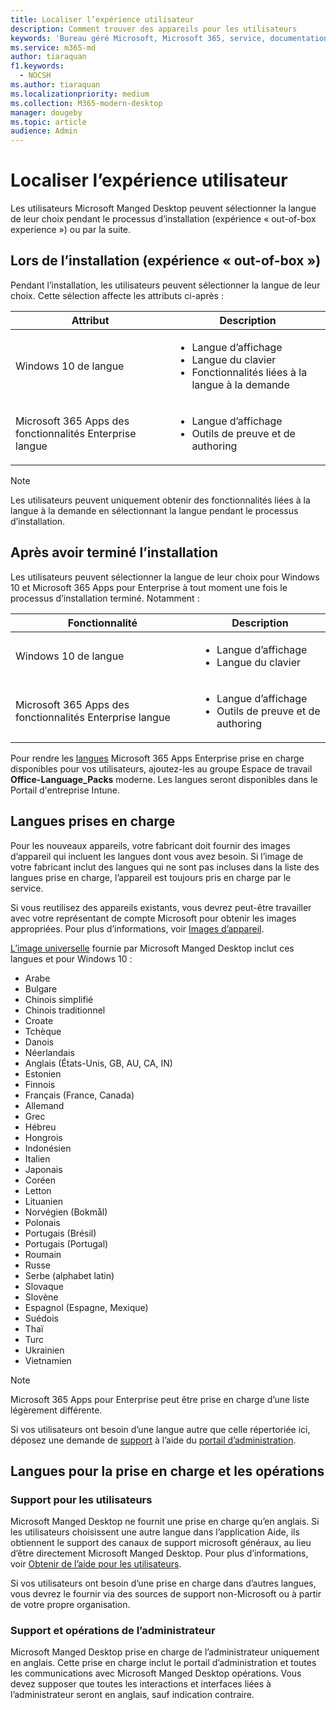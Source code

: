 ```yaml
---
title: Localiser l’expérience utilisateur
description: Comment trouver des appareils pour les utilisateurs
keywords: 'Bureau géré Microsoft, Microsoft 365, service, documentation'
ms.service: m365-md
author: tiaraquan
f1.keywords:
  - NOCSH
ms.author: tiaraquan
ms.localizationpriority: medium
ms.collection: M365-modern-desktop
manager: dougeby
ms.topic: article
audience: Admin
---
```


# <a name="localize-the-user-experience"></a>Localiser l’expérience utilisateur

Les utilisateurs Microsoft Manged Desktop peuvent sélectionner la langue de leur choix pendant le processus d’installation (expérience « out-of-box experience ») ou par la suite.

## <a name="during-setup-the-out-of-box-experience"></a>Lors de l’installation (expérience « out-of-box »)

Pendant l’installation, les utilisateurs peuvent sélectionner la langue de leur choix. Cette sélection affecte les attributs ci-après :

| Attribut | Description |
| ------ | ------ |
| Windows 10 de langue | <ul><li>Langue d’affichage</li><li>Langue du clavier</li><li>Fonctionnalités liées à la langue à la demande</li><ul> |
| Microsoft 365 Apps des fonctionnalités Enterprise langue | <ul><li>Langue d’affichage</li><li>Outils de preuve et de authoring</li></ul> |

> [!NOTE]
> Les utilisateurs peuvent uniquement obtenir des fonctionnalités liées à la langue à la demande en sélectionnant la langue pendant le processus d’installation.

## <a name="after-completing-setup"></a>Après avoir terminé l’installation

Les utilisateurs peuvent sélectionner la langue de leur choix pour Windows 10 et Microsoft 365 Apps pour Enterprise à tout moment une fois le processus d’installation terminé. Notamment :

| Fonctionnalité | Description |
| ------ | ------ |
| Windows 10 de langue | <ul><li>Langue d’affichage</li><li>Langue du clavier</li><ul> |
| Microsoft 365 Apps des fonctionnalités Enterprise langue | <ul><li>Langue d’affichage</li><li>Outils de preuve et de authoring</li></ul> |

Pour rendre les [langues](#supported-languages) Microsoft 365 Apps Enterprise prise en charge disponibles pour vos utilisateurs, ajoutez-les au groupe Espace de travail **Office-Language_Packs** moderne. Les langues seront disponibles dans le Portail d'entreprise Intune.

## <a name="supported-languages"></a>Langues prises en charge

Pour les nouveaux appareils, votre fabricant doit fournir des images d’appareil qui incluent les langues dont vous avez besoin. Si l’image de votre fabricant inclut des langues qui ne sont pas incluses dans la liste des langues prise en charge, l’appareil est toujours pris en charge par le service.

Si vous reutilisez des appareils existants, vous devrez peut-être travailler avec votre représentant de compte Microsoft pour obtenir les images appropriées. Pour plus d’informations, voir [Images d’appareil](../service-description/device-images.md).

[L’image universelle](../service-description/device-images.md#universal-image) fournie par Microsoft Manged Desktop inclut ces langues et pour Windows 10 :

- Arabe
- Bulgare
- Chinois simplifié
- Chinois traditionnel
- Croate
- Tchèque
- Danois  
- Néerlandais  
- Anglais (États-Unis, GB, AU, CA, IN)
- Estonien
- Finnois
- Français (France, Canada)
- Allemand
- Grec
- Hébreu
- Hongrois
- Indonésien
- Italien
- Japonais
- Coréen
- Letton
- Lituanien
- Norvégien (Bokmål)
- Polonais
- Portugais (Brésil)
- Portugais (Portugal)
- Roumain
- Russe
- Serbe (alphabet latin)
- Slovaque
- Slovène
- Espagnol (Espagne, Mexique)
- Suédois
- Thaï
- Turc
- Ukrainien
- Vietnamien

> [!NOTE]
> Microsoft 365 Apps pour Enterprise peut être prise en charge d’une liste légèrement différente.

Si vos utilisateurs ont besoin d’une langue autre que celle répertoriée ici, déposez une demande de [support](../working-with-managed-desktop/admin-support.md) à l’aide du [portail d’administration](access-admin-portal.md).

## <a name="languages-for-support-and-operations"></a>Langues pour la prise en charge et les opérations

### <a name="user-support"></a>Support pour les utilisateurs

Microsoft Manged Desktop ne fournit une prise en charge qu’en anglais. Si les utilisateurs choisissent une autre langue dans l’application Aide, ils obtiennent le support des canaux de support microsoft généraux, au lieu d’être directement Microsoft Manged Desktop. Pour plus d’informations, voir [Obtenir de l’aide pour les utilisateurs](../working-with-managed-desktop/end-user-support.md).

Si vos utilisateurs ont besoin d’une prise en charge dans d’autres langues, vous devrez le fournir via des sources de support non-Microsoft ou à partir de votre propre organisation.

### <a name="admin-support-and-operations"></a>Support et opérations de l’administrateur

Microsoft Manged Desktop prise en charge de l’administrateur uniquement en anglais. Cette prise en charge inclut le portail d’administration et toutes les communications avec Microsoft Manged Desktop opérations. Vous devez supposer que toutes les interactions et interfaces liées à l’administrateur seront en anglais, sauf indication contraire.
